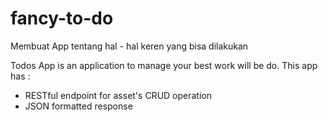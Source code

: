 # fancy-to-do
Membuat App tentang hal - hal keren yang bisa dilakukan

Todos App is an application to manage your best work will be do. This app has : 
* RESTful endpoint for asset's CRUD operation
* JSON formatted response

&nbsp;

